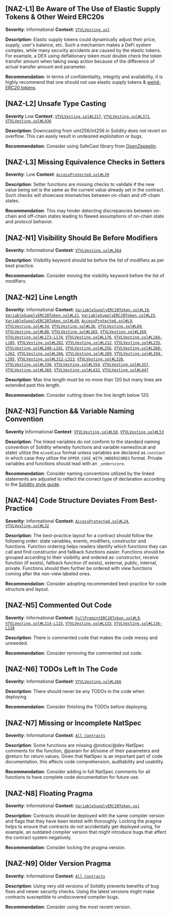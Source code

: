 ## [NAZ-L1] Be Aware of The Use of Elastic Supply Tokens & Other Weird ERC20s
**Severity**: Informational
**Context**: [`VTVLVesting.sol`](https://github.com/code-423n4/2022-09-vtvl/blob/main/contracts/VTVLVesting.sol)

**Description**:
Elastic supply tokens could dynamically adjust their price, supply, user's balance, etc. Such a mechanism makes a DeFi system complex, while many security accidents are caused by the elastic tokens. For example, a DEX using deflationary token must double check the token transfer amount when taking swap action because of the difference of actual transfer amount and parameter.

**Recommendation**:
In terms of confidentiality, integrity and availability, it is highly recommend that one should not use elastic supply tokens & [weird-ERC20 tokens](https://github.com/d-xo/weird-erc20).



## [NAZ-L2] Unsafe Type Casting
**Severity** Low
**Context**: [`VTVLVesting.sol#L217`](https://github.com/code-423n4/2022-09-vtvl/blob/main/contracts/VTVLVesting.sol#L217), [`VTVLVesting.sol#L371`](https://github.com/code-423n4/2022-09-vtvl/blob/main/contracts/VTVLVesting.sol#l371), [`VTVLVesting.sol#L436`](https://github.com/code-423n4/2022-09-vtvl/blob/main/contracts/VTVLVesting.sol#l436) 

**Description**:
Downcasting from uint256/int256 in Solidity does not revert on overflow. This can easily result in undesired exploitation or bugs.

**Recommendation**:
Consider using SafeCast library from [OpenZeppelin](https://docs.openzeppelin.com/contracts/4.x/api/utils#SafeCast).


## [NAZ-L3] Missing Equivalence Checks in Setters
**Severity**: Low
**Context**: [`AccessProtected.sol#L39`](https://github.com/code-423n4/2022-09-vtvl/blob/main/contracts/AccessProtected.sol#L39)

**Description**:
Setter functions are missing checks to validate if the new value being set is the same as the current value already set in the contract. Such checks will showcase mismatches between on-chain and off-chain states.

**Recommendation**:
This may hinder detecting discrepancies between on-chain and off-chain states leading to flawed assumptions of on-chain state and protocol behavior.


## [NAZ-N1] Visibility Should Be Before Modifiers
**Severity**: Informational
**Context**: [`VTVLVesting.sol#L364`](https://github.com/code-423n4/2022-09-vtvl/blob/main/contracts/VTVLVesting.sol#l364)

**Description**:
Visibility keyword should be before the list of modifiers as per best practice.

**Recommendation**:
Consider moving the visibility keyword before the list of modifiers.


## [NAZ-N2] Line Length
**Severity**: Informational
**Context**: [`VariableSupplyERC20Token.sol#L19`](https://github.com/code-423n4/2022-09-vtvl/blob/main/contracts/token/VariableSupplyERC20Token.sol#L19), [`VariableSupplyERC20Token.sol#L21`](https://github.com/code-423n4/2022-09-vtvl/blob/main/contracts/token/VariableSupplyERC20Token.sol#L21), [`VariableSupplyERC20Token.sol#L25`](https://github.com/code-423n4/2022-09-vtvl/blob/main/contracts/token/VariableSupplyERC20Token.sol#L25), [`VariableSupplyERC20Token.sol#L49`](https://github.com/code-423n4/2022-09-vtvl/blob/main/contracts/token/VariableSupplyERC20Token.sol#L49), [`AccessProtected.sol#L9`](https://github.com/code-423n4/2022-09-vtvl/blob/main/contracts/AccessProtected.sol#L9), [`VTVLVesting.sol#L34`](https://github.com/code-423n4/2022-09-vtvl/blob/main/contracts/VTVLVesting.sol#L34), [`VTVLVesting.sol#L36`](https://github.com/code-423n4/2022-09-vtvl/blob/main/contracts/VTVLVesting.sol#L36), [`VTVLVesting.sol#L69`](https://github.com/code-423n4/2022-09-vtvl/blob/main/contracts/VTVLVesting.sol#L69), [`VTVLVesting.sol#L88`](https://github.com/code-423n4/2022-09-vtvl/blob/main/contracts/VTVLVesting.sol#L88), [`VTVLVesting.sol#L165`](https://github.com/code-423n4/2022-09-vtvl/blob/main/contracts/VTVLVesting.sol#l165), [`VTVLVesting.sol#L169`](https://github.com/code-423n4/2022-09-vtvl/blob/main/contracts/VTVLVesting.sol#L169), [`VTVLVesting.sol#L173-L174`](https://github.com/code-423n4/2022-09-vtvl/blob/main/contracts/VTVLVesting.sol#L173-L174), [`VTVLVesting.sol#L176`](https://github.com/code-423n4/2022-09-vtvl/blob/main/contracts/VTVLVesting.sol#L176), [`VTVLVesting.sol#L184-L185`](https://github.com/code-423n4/2022-09-vtvl/blob/main/contracts/VTVLVesting.sol#L184-L185), [`VTVLVesting.sol#L202`](https://github.com/code-423n4/2022-09-vtvl/blob/main/contracts/VTVLVesting.sol#L202), [`VTVLVesting.sol#L212`](https://github.com/code-423n4/2022-09-vtvl/blob/main/contracts/VTVLVesting.sol#L212), [`VTVLVesting.sol#L235`](https://github.com/code-423n4/2022-09-vtvl/blob/main/contracts/VTVLVesting.sol#L235), [`VTVLVesting.sol#L240-L241`](https://github.com/code-423n4/2022-09-vtvl/blob/main/contracts/VTVLVesting.sol#l240-L241), [`VTVLVesting.sol#L256`](https://github.com/code-423n4/2022-09-vtvl/blob/main/contracts/VTVLVesting.sol#L256), [`VTVLVesting.sol#L260-L262`](https://github.com/code-423n4/2022-09-vtvl/blob/main/contracts/VTVLVesting.sol#L260-L262), [`VTVLVesting.sol#L266`](https://github.com/code-423n4/2022-09-vtvl/blob/main/contracts/VTVLVesting.sol#L266), [`VTVLVesting.sol#L269`](https://github.com/code-423n4/2022-09-vtvl/blob/main/contracts/VTVLVesting.sol#L269), [`VTVLVesting.sol#L294-L295`](https://github.com/code-423n4/2022-09-vtvl/blob/main/contracts/VTVLVesting.sol#L294-L295), [`VTVLVesting.sol#L312-L313`](https://github.com/code-423n4/2022-09-vtvl/blob/main/contracts/VTVLVesting.sol#L312-L313), [`VTVLVesting.sol#L326`](https://github.com/code-423n4/2022-09-vtvl/blob/main/contracts/VTVLVesting.sol#L326), [`VTVLVesting.sol#L330`](https://github.com/code-423n4/2022-09-vtvl/blob/main/contracts/VTVLVesting.sol#L330), [`VTVLVesting.sol#L354`](https://github.com/code-423n4/2022-09-vtvl/blob/main/contracts/VTVLVesting.sol#L354), [`VTVLVesting.sol#L357`](https://github.com/code-423n4/2022-09-vtvl/blob/main/contracts/VTVLVesting.sol#L357), [`VTVLVesting.sol#L369`](https://github.com/code-423n4/2022-09-vtvl/blob/main/contracts/VTVLVesting.sol#L369), [`VTVLVesting.sol#L432`](https://github.com/code-423n4/2022-09-vtvl/blob/main/contracts/VTVLVesting.sol#L432), [`VTVLVesting.sol#L447`](https://github.com/code-423n4/2022-09-vtvl/blob/main/contracts/VTVLVesting.sol#l447)

**Description**:
Max line length must be no more than 120 but many lines are extended past this length.

**Recommendation**:
Consider cutting down the line length below 120.


## [NAZ-N3] Function && Variable Naming Convention
**Severity** Informational
**Context**: [`VTVLVesting.sol#L50`](https://github.com/code-423n4/2022-09-vtvl/blob/main/contracts/VTVLVesting.sol#L50), [`VTVLVesting.sol#L53`](https://github.com/code-423n4/2022-09-vtvl/blob/main/contracts/VTVLVesting.sol#L53)

**Description**:
The linked variables do not conform to the standard naming convention of Solidity whereby functions and variable names(local and state) utilize the `mixedCase` format unless variables are declared as `constant` in which case they utilize the `UPPER_CASE_WITH_UNDERSCORES` format. Private variables and functions should lead with an `_underscore`.

**Recommendation**:
Consider naming conventions utilized by the linked statements are adjusted to reflect the correct type of declaration according to the [Solidity style guide](https://docs.soliditylang.org/en/latest/style-guide.html). 


## [NAZ-N4] Code Structure Deviates From Best-Practice
**Severity**: Informational
**Context**: [`AccessProtected.sol#L24`](https://github.com/code-423n4/2022-09-vtvl/blob/main/contracts/AccessProtected.sol#L24), [`VTVLVesting.sol#L32`](https://github.com/code-423n4/2022-09-vtvl/blob/main/contracts/VTVLVesting.sol#L32)

**Description**:
The best-practice layout for a contract should follow the following order: state variables, events, modifiers, constructor and functions. Function ordering helps readers identify which functions they can call and find constructor and fallback functions easier.  Functions should be grouped according to their visibility and ordered as: constructor, receive function (if exists), fallback function (if exists), external, public, internal, private. Functions should then further be ordered with view functions coming after the non-view labeled ones.

**Recommendation**:
Consider adopting recommended best-practice for code structure and layout.


## [NAZ-N5] Commented Out Code
**Severity**: Informational
**Context**: [`FullPremintERC20Token.sol#L9`](https://github.com/code-423n4/2022-09-vtvl/blob/main/contracts/token/FullPremintERC20Token.sol#L9), [`VTVLVesting.sol#L114-L115`](https://github.com/code-423n4/2022-09-vtvl/blob/main/contracts/VTVLVesting.sol#L114-L115), [`VTVLVesting.sol#L133`](https://github.com/code-423n4/2022-09-vtvl/blob/main/contracts/VTVLVesting.sol#L133), [`VTVLVesting.sol#L136-L138`](https://github.com/code-423n4/2022-09-vtvl/blob/main/contracts/VTVLVesting.sol#L136-L138)

**Description**:
There is commented code that makes the code messy and unneeded. 

**Recommendation**:
Consider removing the commented out code.


## [NAZ-N6] TODOs Left In The Code
**Severity**: Informational
**Context**: [`VTVLVesting.sol#L266`](https://github.com/code-423n4/2022-09-vtvl/blob/main/contracts/VTVLVesting.sol#L266)

**Description**:
There should never be any TODOs in the code when deploying.

**Recommendation**:
Consider finishing the TODOs before deploying.


## [NAZ-N7] Missing or Incomplete NatSpec
**Severity**: Informational
**Context**: [`All Contracts`](https://github.com/code-423n4/2022-09-vtvl/tree/main/contracts)

**Description**:
Some functions are missing @notice/@dev NatSpec comments for the function, @param for all/some of their parameters and @return for return values. Given that NatSpec is an important part of code documentation, this affects code comprehension, auditability and usability.

**Recommendation**:
Consider adding in full NatSpec comments for all functions to have complete code documentation for future use.


## [NAZ-N8] Floating Pragma
**Severity**: Informational
**Context**: [`VariableSupplyERC20Token.sol`](https://github.com/code-423n4/2022-09-vtvl/blob/main/contracts/token/VariableSupplyERC20Token.sol)

**Description**:
Contracts should be deployed with the same compiler version and flags that they have been tested with thoroughly. Locking the pragma helps to ensure that contracts do not accidentally get deployed using, for example, an outdated compiler version that might introduce bugs that affect the contract system negatively.

**Recommendation**: 
Consider locking the pragma version.


## [NAZ-N9] Older Version Pragma
**Severity**: Informational
**Context**: [`All Contracts`](https://github.com/code-423n4/2022-09-vtvl/tree/main/contracts)

**Description**:
Using very old versions of Solidity prevents benefits of bug fixes and newer security checks. Using the latest versions might make contracts susceptible to undiscovered compiler bugs. 

**Recommendation**:
Consider using the most recent version.